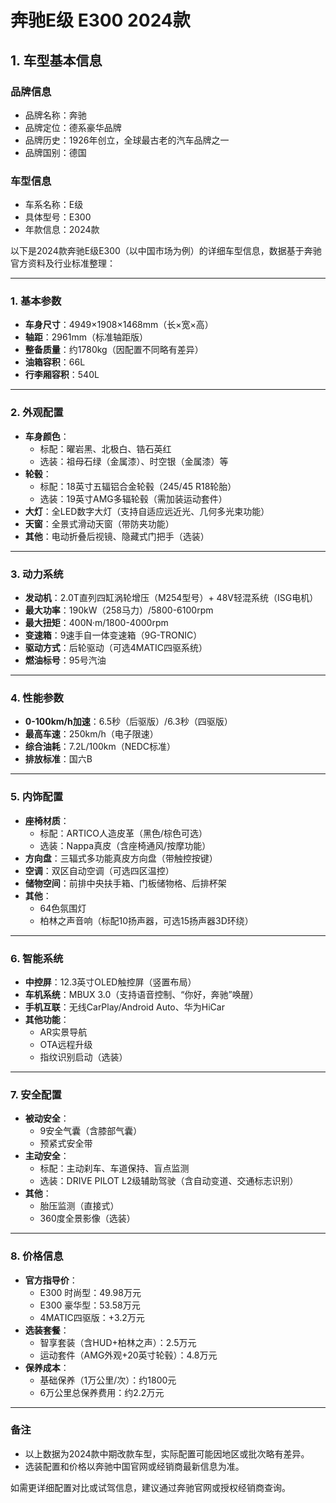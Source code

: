 
# 奔驰E级 E300 2024款
## 1. 车型基本信息
### 品牌信息
- 品牌名称：奔驰
- 品牌定位：德系豪华品牌
- 品牌历史：1926年创立，全球最古老的汽车品牌之一
- 品牌国别：德国

### 车型信息
- 车系名称：E级
- 具体型号：E300
- 年款信息：2024款

以下是2024款奔驰E级E300（以中国市场为例）的详细车型信息，数据基于奔驰官方资料及行业标准整理：

---

### **1. 基本参数**
- **车身尺寸**：4949×1908×1468mm（长×宽×高）  
- **轴距**：2961mm（标准轴距版）  
- **整备质量**：约1780kg（因配置不同略有差异）  
- **油箱容积**：66L  
- **行李厢容积**：540L  

---

### **2. 外观配置**
- **车身颜色**：  
  - 标配：曜岩黑、北极白、锆石英红  
  - 选装：祖母石绿（金属漆）、时空银（金属漆）等  
- **轮毂**：  
  - 标配：18英寸五辐铝合金轮毂（245/45 R18轮胎）  
  - 选装：19英寸AMG多辐轮毂（需加装运动套件）  
- **大灯**：全LED数字大灯（支持自适应远近光、几何多光束功能）  
- **天窗**：全景式滑动天窗（带防夹功能）  
- **其他**：电动折叠后视镜、隐藏式门把手（选装）  

---

### **3. 动力系统**
- **发动机**：2.0T直列四缸涡轮增压（M254型号）+ 48V轻混系统（ISG电机）  
- **最大功率**：190kW（258马力）/5800-6100rpm  
- **最大扭矩**：400N·m/1800-4000rpm  
- **变速箱**：9速手自一体变速箱（9G-TRONIC）  
- **驱动方式**：后轮驱动（可选4MATIC四驱系统）  
- **燃油标号**：95号汽油  

---

### **4. 性能参数**
- **0-100km/h加速**：6.5秒（后驱版）/6.3秒（四驱版）  
- **最高车速**：250km/h（电子限速）  
- **综合油耗**：7.2L/100km（NEDC标准）  
- **排放标准**：国六B  

---

### **5. 内饰配置**
- **座椅材质**：  
  - 标配：ARTICO人造皮革（黑色/棕色可选）  
  - 选装：Nappa真皮（含座椅通风/按摩功能）  
- **方向盘**：三辐式多功能真皮方向盘（带触控按键）  
- **空调**：双区自动空调（可选四区温控）  
- **储物空间**：前排中央扶手箱、门板储物格、后排杯架  
- **其他**：  
  - 64色氛围灯  
  - 柏林之声音响（标配10扬声器，可选15扬声器3D环绕）  

---

### **6. 智能系统**
- **中控屏**：12.3英寸OLED触控屏（竖置布局）  
- **车机系统**：MBUX 3.0（支持语音控制、“你好，奔驰”唤醒）  
- **手机互联**：无线CarPlay/Android Auto、华为HiCar  
- **其他功能**：  
  - AR实景导航  
  - OTA远程升级  
  - 指纹识别启动（选装）  

---

### **7. 安全配置**
- **被动安全**：  
  - 9安全气囊（含膝部气囊）  
  - 预紧式安全带  
- **主动安全**：  
  - 标配：主动刹车、车道保持、盲点监测  
  - 选装：DRIVE PILOT L2级辅助驾驶（含自动变道、交通标志识别）  
- **其他**：  
  - 胎压监测（直接式）  
  - 360度全景影像（选装）  

---

### **8. 价格信息**
- **官方指导价**：  
  - E300 时尚型：49.98万元  
  - E300 豪华型：53.58万元  
  - 4MATIC四驱版：+3.2万元  
- **选装套餐**：  
  - 智享套装（含HUD+柏林之声）：2.5万元  
  - 运动套件（AMG外观+20英寸轮毂）：4.8万元  
- **保养成本**：  
  - 基础保养（1万公里/次）：约1800元  
  - 6万公里总保养费用：约2.2万元  

---

### **备注**  
- 以上数据为2024款中期改款车型，实际配置可能因地区或批次略有差异。  
- 选装配置和价格以奔驰中国官网或经销商最新信息为准。  

如需更详细配置对比或试驾信息，建议通过奔驰官网或授权经销商查询。
